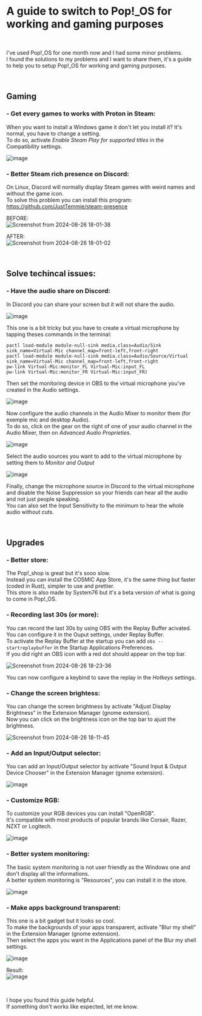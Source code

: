 # A guide to switch to Pop!_OS for working and gaming purposes

</br>

I've used Pop!_OS for one month now and I had some minor problems.  
I found the solutions to my problems and I want to share them, it's a guide to help you to setup Pop!_OS for working and gaming purposes.  

</br>

## Gaming
### - Get every games to works with Proton in Steam:  
When you want to install a Windows game it don't let you install it? It's normal, you have to change a setting.  
To do so, activate *Enable Steam Play for supported titles* in the Compatibility settings.  

![image](https://github.com/user-attachments/assets/afe78bac-b5d8-4b85-b320-f85c9f4b087a)

### - Better Steam rich presence on Discord:  
On Linux, Discord will normally display Steam games with weird names and without the game icon.  
To solve this problem you can install this program: https://github.com/JustTemmie/steam-presence  

BEFORE:  
![Screenshot from 2024-08-26 18-01-38](https://github.com/user-attachments/assets/6aa4b4e1-63c1-4730-8d0f-76d889205f90)  

AFTER:  
![Screenshot from 2024-08-26 18-01-02](https://github.com/user-attachments/assets/8d54e886-3238-4851-9950-43b0f4598100)  

</br>

## Solve techincal issues:  
### - Have the audio share on Discord:  
In Discord you can share your screen but it will not share the audio.  

![image](https://github.com/user-attachments/assets/9c17e5e5-efdb-49df-99f4-ae0680b37a58)

This one is a bit tricky but you have to create a virtual microphone by tapping theses commands in the terminal:  
```
pactl load-module module-null-sink media.class=Audio/Sink sink_name=Virtual-Mic channel_map=front-left,front-right
pactl load-module module-null-sink media.class=Audio/Source/Virtual sink_name=Virtual-Mic channel_map=front-left,front-right
pw-link Virtual-Mic:monitor_FL Virtual-Mic:input_FL
pw-link Virtual-Mic:monitor_FR Virtual-Mic:input_FR)
```
Then set the monitoring device in OBS to the virtual microphone you've created in the Audio settings.  

![image](https://github.com/user-attachments/assets/cd5a08e7-ac94-41f2-9ccd-a4451892943e)

Now configure the audio channels in the Audio Mixer to monitor them (for exemple mic and desktop Audio).  
To do so, click on the gear on the right of one of your audio channel in the Audio Mixer, then on *Advanced Audio Proprieties*.  

![image](https://github.com/user-attachments/assets/b655717c-2b09-4834-8960-efca71dd8460)

Select the audio sources you want to add to the virtual microphone by setting them to *Monitor and Output*  

![image](https://github.com/user-attachments/assets/2e606b0c-695e-4703-a6f0-18a0c98edfb2)

Finally, change the microphone source in Discord to the virtual microphone and disable the Noise Suppression so your friends can hear all the audio and not just people speaking.  
You can also set the Input Sensitivity to the minimum to hear the whole audio without cuts.  

</br>

## Upgrades
### - Better store:  
The Pop!_shop is great but it's sooo slow.  
Instead you can install the COSMIC App Store, it's the same thing but faster (coded in Rust), simpler to use and prettier.  
This store is also made by System76 but it's a beta version of what is going to come in Pop!_OS.

### - Recording last 30s (or more):  
You can record the last 30s by using OBS with the Replay Buffer acivated.  
You can configure it in the Ouput settings, under Replay Buffer.  
To activate the Replay Buffer at the startup you can add ```obs --startreplaybuffer``` in the Startup Applications Preferences.  
If you did right an OBS icon with a red dot should appear on the top bar.  

![Screenshot from 2024-08-26 18-23-36](https://github.com/user-attachments/assets/c0493597-3bda-490c-93b0-4c829d40e947)

You can now configure a keybind to save the replay in the *Hotkeys* settings.  

### - Change the screen brightess:  
You can change the screen brightness by activate "Adjust Display Brightness" in the Extension Manager (gnome extension).  
Now you can click on the brightness icon on the top bar to ajust the brightness.  

![Screenshot from 2024-08-26 18-11-45](https://github.com/user-attachments/assets/fe5adb4d-690d-42f4-a204-cd6c7e69a8a5)

### - Add an Input/Output selector:
You can add an Input/Output selector by activate "Sound Input & Output Device Chooser" in the Extension Manager (gnome extension).  

![image](https://github.com/user-attachments/assets/006488ae-412c-4a42-acad-a04e63df6059)


### - Customize RGB:  
To customize your RGB devices you can install "OpenRGB".  
It's compatible with most products of popular brands like Corsair, Razer, NZXT or Logitech.  

![image](https://github.com/user-attachments/assets/62375ab1-5684-4885-9564-25ec0c81d0bc)

### - Better system monitoring:  
The basic system monitoring is not user friendly as the Windows one and don't display all the informations.  
A better system monitoring is "Resources", you can install it in the store.  

![image](https://github.com/user-attachments/assets/e7c2d7a5-b7e7-4a2d-872d-cf804b3f5fd7)

### - Make apps background transparent:  
This one is a bit gadget but it looks so cool.  
To make the backgrounds of your apps transparent, activate "Blur my shell" in the Extension Manager (gnome extension).  
Then select the apps you want in the Applications panel of the Blur my shell settings.  

![image](https://github.com/user-attachments/assets/3b10ac0d-f790-4558-b194-89f4c0a10991)  

Result:  
![image](https://github.com/user-attachments/assets/110bda4c-818d-4662-b8b3-86ed4421bd62)

</br>

I hope you found this guide helpful.  
If something don't works like espected, let me know.  

